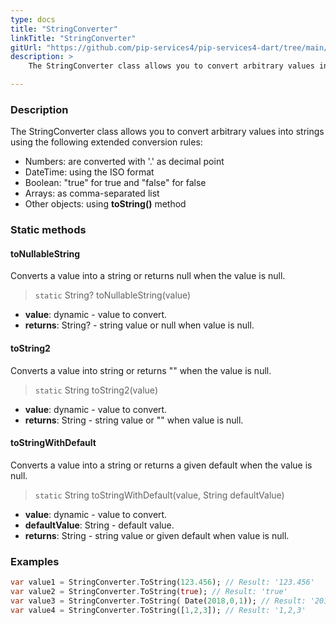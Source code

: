 ```yaml
---
type: docs
title: "StringConverter"
linkTitle: "StringConverter"
gitUrl: "https://github.com/pip-services4/pip-services4-dart/tree/main/pip-services4-commons-dart"
description: > 
    The StringConverter class allows you to convert arbitrary values into strings.

---
```


### Description

 The StringConverter class allows you to convert arbitrary values into strings using the following extended conversion rules:

- Numbers: are converted with '.' as decimal point
- DateTime: using the ISO format
- Boolean: "true" for true and "false" for false
- Arrays: as comma-separated list  
- Other objects: using **toString()** method

### Static methods

#### toNullableString
Converts a value into a string or returns null when the value is null.

> `static` String? toNullableString(value)

- **value**: dynamic - value to convert.
- **returns**: String? - string value or null when value is null.

#### toString2
Converts a value into string or returns "" when the value is null.

> `static` String toString2(value)

- **value**: dynamic - value to convert.
- **returns**: String - string value or "" when value is null.

#### toStringWithDefault
Converts a value into a string or returns a given default when the value is null.

> `static` String toStringWithDefault(value, String defaultValue)

- **value**: dynamic - value to convert.
- **defaultValue**: String - default value.
- **returns**: String - string value or given default when value is null.


### Examples

```dart
var value1 = StringConverter.ToString(123.456); // Result: '123.456'
var value2 = StringConverter.ToString(true); // Result: 'true'
var value3 = StringConverter.ToString( Date(2018,0,1)); // Result: '2018-01-01T00:00:00.00'
var value4 = StringConverter.ToString([1,2,3]); // Result: '1,2,3'
```
